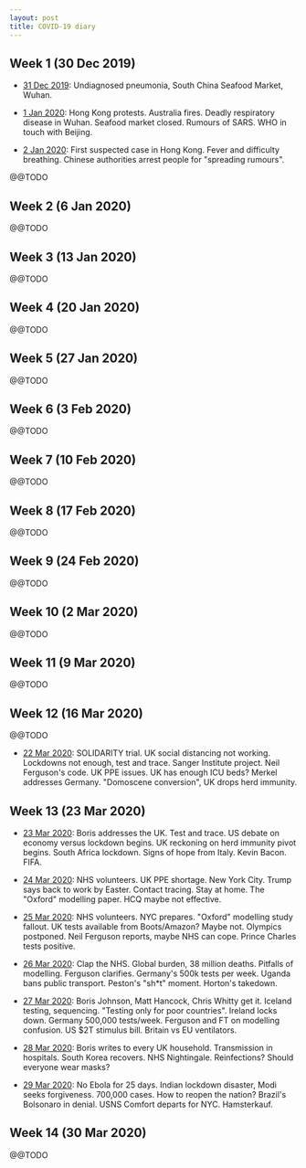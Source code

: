 ```yaml
---
layout: post
title: COVID-19 diary
---
```



## Week 1 (30 Dec 2019)

* [31 Dec 2019](https://twitter.com/i/events/1244581255850668034):
  Undiagnosed pneumonia, South China Seafood Market, Wuhan.

* [1 Jan 2020](https://twitter.com/i/events/1244890305737961472): Hong
  Kong protests. Australia fires. Deadly respiratory disease in
  Wuhan. Seafood market closed. Rumours of SARS. WHO in touch with
  Beijing.

* [2 Jan 2020](https://twitter.com/i/events/1245263789437657088):
  First suspected case in Hong Kong. Fever and difficulty
  breathing. Chinese authorities arrest people for "spreading
  rumours".

@@TODO


## Week 2 (6 Jan 2020)

@@TODO


## Week 3 (13 Jan 2020)

@@TODO


## Week 4 (20 Jan 2020)

@@TODO


## Week 5 (27 Jan 2020)

@@TODO


## Week 6 (3 Feb 2020)

@@TODO


## Week 7 (10 Feb 2020)

@@TODO


## Week 8 (17 Feb 2020)

@@TODO


## Week 9 (24 Feb 2020)

@@TODO


## Week 10 (2 Mar 2020)

@@TODO


## Week 11 (9 Mar 2020)

@@TODO


## Week 12 (16 Mar 2020)

@@TODO

* [22 Mar 2020](https://twitter.com/i/events/1243132464828162049):
  SOLIDARITY trial. UK social distancing not working. Lockdowns not
  enough, test and trace. Sanger Institute project. Neil Ferguson's
  code. UK PPE issues. UK has enough ICU beds? Merkel addresses
  Germany. "Domoscene conversion", UK drops herd immunity.


## Week 13 (23 Mar 2020)

* [23 Mar 2020](https://twitter.com/i/events/1243120617110544386):
  Boris addresses the UK. Test and trace. US debate on economy versus
  lockdown begins. UK reckoning on herd immunity pivot begins. South
  Africa lockdown. Signs of hope from Italy. Kevin Bacon. FIFA.

* [24 Mar 2020](https://twitter.com/i/events/1242596475512795136): NHS
  volunteers. UK PPE shortage. New York City. Trump says back to work
  by Easter. Contact tracing. Stay at home. The "Oxford" modelling
  paper. HCQ maybe not effective.

* [25 Mar 2020](https://twitter.com/i/events/1243488338675486721): NHS
  volunteers. NYC prepares. "Oxford" modelling study fallout. UK tests
  available from Boots/Amazon? Maybe not. Olympics postponed. Neil
  Ferguson reports, maybe NHS can cope. Prince Charles tests positive.

* [26 Mar 2020](https://twitter.com/i/events/1244585353870225414):
  Clap the NHS. Global burden, 38 million deaths. Pitfalls of
  modelling. Ferguson clarifies. Germany's 500k tests per week. Uganda
  bans public transport. Peston's "sh*t" moment. Horton's takedown.

* [27 Mar 2020](https://twitter.com/i/events/1244896950509600768):
  Boris Johnson, Matt Hancock, Chris Whitty get it. Iceland testing,
  sequencing. "Testing only for poor countries". Ireland locks
  down. Germany 500,000 tests/week. Ferguson and FT on modelling
  confusion. US $2T stimulus bill. Britain vs EU ventilators.

* [28 Mar 2020](https://twitter.com/i/events/1245004738049040385):
  Boris writes to every UK household. Transmission in hospitals. South
  Korea recovers. NHS Nightingale. Reinfections? Should everyone wear
  masks?

* [29 Mar 2020](https://twitter.com/i/events/1245256927698968576): No
  Ebola for 25 days. Indian lockdown disaster, Modi seeks
  forgiveness. 700,000 cases. How to reopen the nation? Brazil's
  Bolsonaro in denial. USNS Comfort departs for NYC. Hamsterkauf.


## Week 14 (30 Mar 2020)

@@TODO
